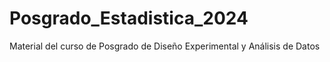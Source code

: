 # Posgrado_Estadistica_2024
Material del curso de Posgrado de Diseño Experimental y Análisis de Datos 
